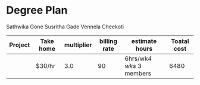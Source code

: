 # Degree Plan
Sathwika Gone
Susritha Gade
Vennela Cheekoti

| Project   | Take home | multiplier | billing rate | estimate hours           | Toatal cost |
|-----------|-----------|------------|--------------|--------------------------|-------------|
|           | $30/hr    | 3.0        | 90           | 6hrs/wk*4 wks* 3 members | 6480        |

